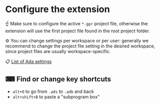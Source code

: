 # Configure the extension

☝ Make sure to configure the active `*.gpr` project file, otherwise
the extension will use the first project file found in the root project
folder.

⚙ You can change settings per workspace or per user: generally we recommend to
change the project file setting in the desired workspace, since project files
are usually workspace-specific.

📋 [List of Ada settings](https://github.com/AdaCore/ada_language_server/blob/master/doc/settings.md)

## ⌨ Find or change key shortcuts

* `alt+O` to go from `.ads` to `.adb` and back
* `alt+shift+B` to paste a "subprogram box"
